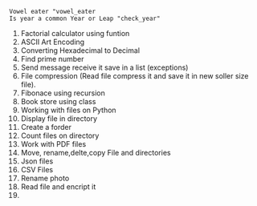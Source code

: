 
    Vowel eater "vowel_eater
    Is year a common Year or Leap "check_year"
1. Factorial calculator using funtion 
2. ASCII Art Encoding
3. Converting Hexadecimal to Decimal
4. Find prime number
5. Send message receive it save in a list (exceptions)
6. File compression (Read file compress it and save it in new soller size file).
7. Fibonace using recursion
8. Book store using class 
9. Working with files on Python
10. Display file in directory
11. Create a forder
12. Count files on directory 
13. Work with PDF files
14. Move, rename,delte,copy File and directories
15. Json files
16. CSV Files
17. Rename photo
18. Read file and encript it
19. 




